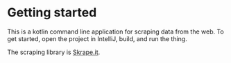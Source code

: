 # Getting started
This is a kotlin command line application for scraping data from the web. To get started, open the project in IntelliJ, build, and run the thing.

The scraping library is [Skrape.it](https://github.com/skrapeit/skrape.it).
